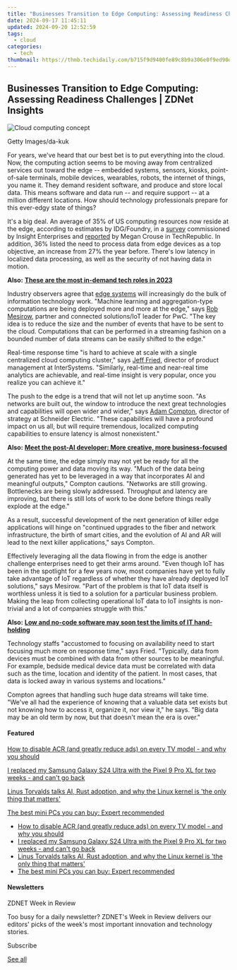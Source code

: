 ```yaml
---
title: "Businesses Transition to Edge Computing: Assessing Readiness Challenges | ZDNet Insights"
date: 2024-09-17 11:45:11
updated: 2024-09-20 12:52:59
tags:
  - cloud
categories:
  - tech
thumbnail: https://thmb.techidaily.com/b715f9d9400fe89c8b9a306e0f9ed90d4ce3c93f7f901de6da9a82347225a712.jpg
---
```


## Businesses Transition to Edge Computing: Assessing Readiness Challenges | ZDNet Insights

![Cloud computing concept](https://www.zdnet.com/a/img/resize/8da344aab8253e9404e247c393fe71da53a12a27/2023/05/10/51666f9e-d629-4181-88d9-49fc629b37b1/gettyimages-1484912807.jpg?auto=webp&width=1280)

Getty Images/da-kuk

For years, we've heard that our best bet is to put everything into the cloud. Now, the computing action seems to be moving away from centralized services out toward the edge -- embedded systems, sensors, kiosks, point-of-sale terminals, mobile devices, wearables, robots, the internet of things, you name it. They demand resident software, and produce and store local data. This means software and data run -- and require support -- at a million different locations. How should technology professionals prepare for this ever-edgy state of things?

It's a big deal. An average of 35% of US computing resources now reside at the edge, according to estimates by IDG/Foundry, in a [survey](https://www.insight.com/content/dam/insight-web/en%5FUS/pdfs/insight/the-path-to-digital-transformation--where-leaders-stand-in-2023.pdf) commissioned by Insight Enterprises and [reported](https://www.techrepublic.com/article/it-leaders-edge-computing-survey/) by Megan Crouse in TechRepublic. In addition, 36% listed the need to process data from edge devices as a top objective, an increase from 27% the year before. There's low latency in localized data processing, as well as the security of not having data in motion. 

**Also:** [**These are the most in-demand tech roles in 2023**](https://www.zdnet.com/article/these-are-the-most-in-demand-tech-roles-in-2023/)

Industry observers agree that [edge systems](https://www.zdnet.com/topic/understanding-edge-computing/) will increasingly do the bulk of information technology work. "Machine learning and aggregation-type computations are being deployed more and more at the edge," says [Rob Mesirow](https://www.linkedin.com/in/robmesirow/), partner and connected solutions/IoT leader for PwC. "The key idea is to reduce the size and the number of events that have to be sent to the cloud. Computations that can be performed in a streaming fashion on a bounded number of data streams can be easily shifted to the edge."

Real-time response time "is hard to achieve at scale with a single centralized cloud computing cluster," says [Jeff Fried](https://www.intersystems.com/contact/jeff-fried/), director of product management at InterSystems. "Similarly, real-time and near-real time analytics are achievable, and real-time insight is very popular, once you realize you can achieve it." 

The push to the edge is a trend that will not let up anytime soon. "As networks are built out, the window to introduce the next great technologies and capabilities will open wider and wider," says [Adam Compton](https://www.linkedin.com/in/sneakattack/), director of strategy at Schneider Electric. "These capabilities will have a profound impact on us all, but will require tremendous, localized computing capabilities to ensure latency is almost nonexistent." 

**Also:** [**Meet the post-AI developer: More creative, more business-focused**](https://www.zdnet.com/article/meet-the-post-ai-developer-more-creative-more-business-focused/)

At the same time, the edge simply may not yet be ready for all the computing power and data moving its way. "Much of the data being generated has yet to be leveraged in a way that incorporates AI and meaningful outputs," Compton cautions. "Networks are still growing. Bottlenecks are being slowly addressed. Throughput and latency are improving, but there is still lots of work to be done before things really explode at the edge."

As a result, successful development of the next generation of killer edge applications will hinge on "continued upgrades to the fiber and network infrastructure, the birth of smart cities, and the evolution of AI and AR will lead to the next killer applications," says Compton. 

Effectively leveraging all the data flowing in from the edge is another challenge enterprises need to get their arms around. "Even though IoT has been in the spotlight for a few years now, most companies have yet to fully take advantage of IoT regardless of whether they have already deployed IoT solutions," says Mesirow. "Part of the problem is that IoT data itself is worthless unless it is tied to a solution for a particular business problem. Making the leap from collecting operational IoT data to IoT insights is non-trivial and a lot of companies struggle with this." 

**Also:** [**Low and no-code software may soon test the limits of IT hand-holding**](https://www.zdnet.com/article/start-small-with-low-and-no-code/)

Technology staffs "accustomed to focusing on availability need to start focusing much more on response time," says Fried. "Typically, data from devices must be combined with data from other sources to be meaningful. For example, bedside medical device data must be correlated with data such as the time, location and identity of the patient. In most cases, that data is locked away in various systems and locations."

Compton agrees that handling such huge data streams will take time. "We've all had the experience of knowing that a valuable data set exists but not knowing how to access it, organize it, nor view it," he says. "Big data may be an old term by now, but that doesn't mean the era is over." 

#### Featured

[How to disable ACR (and greatly reduce ads) on every TV model - and why you should](https://www.zdnet.com/article/how-to-disable-acr-and-greatly-reduce-ads-on-every-tv-model-and-why-you-should/ "How to disable ACR (and greatly reduce ads) on every TV model - and why you should")

[I replaced my Samsung Galaxy S24 Ultra with the Pixel 9 Pro XL for two weeks - and can't go back](https://www.zdnet.com/article/i-replaced-my-samsung-galaxy-s24-ultra-with-the-pixel-9-pro-xl-for-two-weeks-and-cant-go-back/ "I replaced my Samsung Galaxy S24 Ultra with the Pixel 9 Pro XL for two weeks - and can't go back")

[Linus Torvalds talks AI, Rust adoption, and why the Linux kernel is 'the only thing that matters'](https://www.zdnet.com/article/linus-torvalds-talks-ai-rust-adoption-and-why-the-linux-kernel-is-the-only-thing-that-matters/ "Linus Torvalds talks AI, Rust adoption, and why the Linux kernel is 'the only thing that matters'")

[The best mini PCs you can buy: Expert recommended](https://www.zdnet.com/article/best-mini-pc/ "The best mini PCs you can buy: Expert recommended")

* [How to disable ACR (and greatly reduce ads) on every TV model - and why you should](https://www.zdnet.com/article/how-to-disable-acr-and-greatly-reduce-ads-on-every-tv-model-and-why-you-should/ "How to disable ACR (and greatly reduce ads) on every TV model - and why you should")
* [I replaced my Samsung Galaxy S24 Ultra with the Pixel 9 Pro XL for two weeks - and can't go back](https://www.zdnet.com/article/i-replaced-my-samsung-galaxy-s24-ultra-with-the-pixel-9-pro-xl-for-two-weeks-and-cant-go-back/ "I replaced my Samsung Galaxy S24 Ultra with the Pixel 9 Pro XL for two weeks - and can't go back")
* [Linus Torvalds talks AI, Rust adoption, and why the Linux kernel is 'the only thing that matters'](https://www.zdnet.com/article/linus-torvalds-talks-ai-rust-adoption-and-why-the-linux-kernel-is-the-only-thing-that-matters/ "Linus Torvalds talks AI, Rust adoption, and why the Linux kernel is 'the only thing that matters'")
* [The best mini PCs you can buy: Expert recommended](https://www.zdnet.com/article/best-mini-pc/ "The best mini PCs you can buy: Expert recommended")

#### Newsletters

ZDNET Week in Review

Too busy for a daily newsletter? ZDNET's Week in Review delivers our editors' picks of the week's most important innovation and technology stories.

 Subscribe

[See all](https://www.zdnet.com/newsletters/)

<ins class="adsbygoogle"
     style="display:block"
     data-ad-format="autorelaxed"
     data-ad-client="ca-pub-7571918770474297"
     data-ad-slot="1223367746"></ins>



<ins class="adsbygoogle"
     style="display:block"
     data-ad-client="ca-pub-7571918770474297"
     data-ad-slot="8358498916"
     data-ad-format="auto"
     data-full-width-responsive="true"></ins>

